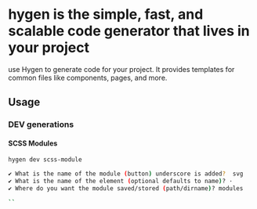 # hygen is the simple, fast, and scalable code generator that lives in your project

use Hygen to generate code for your project. It provides templates for common files like components, pages, and more.

## Usage

### DEV generations

#### SCSS Modules

```bash
hygen dev scss-module

✔ What is the name of the module (button) underscore is added?  svg
✔ What is the name of the element (optional defaults to name)? ·
✔ Where do you want the module saved/stored (path/dirname)? modules

``
```
